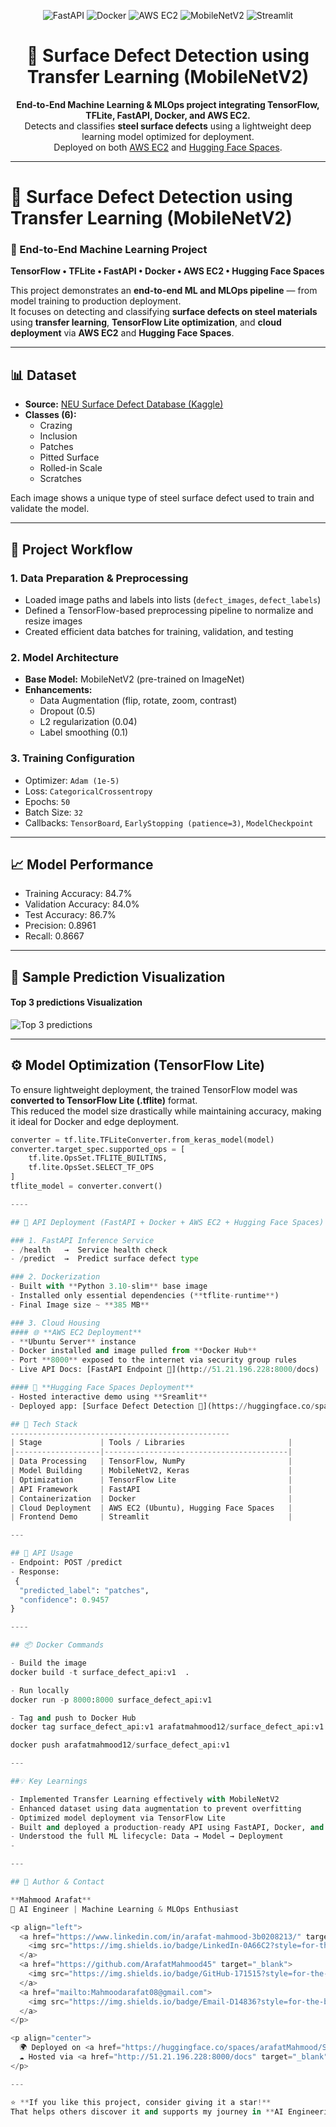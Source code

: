 <p align="center">
  <img src="https://img.shields.io/badge/Framework-FastAPI-009688?style=flat-square&logo=fastapi&logoColor=white" alt="FastAPI"/>
  <img src="https://img.shields.io/badge/Docker-Ready-0db7ed?style=flat-square&logo=docker&logoColor=white" alt="Docker"/>
  <img src="https://img.shields.io/badge/Deployed%20On-AWS%20EC2-232f3e?style=flat-square&logo=amazonaws&logoColor=white" alt="AWS EC2"/>
  <img src="https://img.shields.io/badge/Model-MobileNetV2-4285F4?style=flat-square&logo=tensorflow&logoColor=white" alt="MobileNetV2"/>
  <img src="https://img.shields.io/badge/Frontend-Streamlit-FF4B4B?style=flat-square&logo=streamlit&logoColor=white" alt="Streamlit"/>
</p>

<h1 align="center">🧠 Surface Defect Detection using Transfer Learning (MobileNetV2)</h1>

<p align="center">
  <b>End-to-End Machine Learning & MLOps project integrating TensorFlow, TFLite, FastAPI, Docker, and AWS EC2.</b><br>
  Detects and classifies <b>steel surface defects</b> using a lightweight deep learning model optimized for deployment.<br>
  Deployed on both <a href="http://51.21.196.228:8000/docs" target="_blank">AWS EC2</a> and 
  <a href="https://huggingface.co/spaces/arafatMahmood/Surface_defect_detection" target="_blank">Hugging Face Spaces</a>.
</p>

---

# 🧠 Surface Defect Detection using Transfer Learning (MobileNetV2)

### 🚀 End-to-End Machine Learning Project  
**TensorFlow • TFLite • FastAPI • Docker • AWS EC2 • Hugging Face Spaces**

This project demonstrates an **end-to-end ML and MLOps pipeline** — from model training to production deployment.  
It focuses on detecting and classifying **surface defects on steel materials** using **transfer learning**, **TensorFlow Lite optimization**, and **cloud deployment** via **AWS EC2** and **Hugging Face Spaces**.

---

## 📊 Dataset

- **Source:** [NEU Surface Defect Database (Kaggle)](https://www.kaggle.com/datasets/kaustubhdikshit/neu-surface-defect-database)  
- **Classes (6):**
  - Crazing  
  - Inclusion  
  - Patches  
  - Pitted Surface  
  - Rolled-in Scale  
  - Scratches  

Each image shows a unique type of steel surface defect used to train and validate the model.

---

## 🧩 Project Workflow

### 1. Data Preparation & Preprocessing
- Loaded image paths and labels into lists (`defect_images`, `defect_labels`)
- Defined a TensorFlow-based preprocessing pipeline to normalize and resize images
- Created efficient data batches for training, validation, and testing

### 2. Model Architecture
- **Base Model:** MobileNetV2 (pre-trained on ImageNet)
- **Enhancements:**
  - Data Augmentation (flip, rotate, zoom, contrast)
  - Dropout (0.5)
  - L2 regularization (0.04)
  - Label smoothing (0.1)

### 3. Training Configuration
- Optimizer: `Adam (1e-5)`
- Loss: `CategoricalCrossentropy`
- Epochs: `50`
- Batch Size: `32`
- Callbacks: `TensorBoard`, `EarlyStopping (patience=3)`, `ModelCheckpoint`

---

## 📈 Model Performance
- Training Accuracy: 84.7%
- Validation Accuracy: 84.0%
- Test Accuracy: 86.7%
- Precision: 0.8961
- Recall: 0.8667

----

## 📸 Sample Prediction Visualization

#### Top 3 predictions Visualization
![Top 3 predictions](top3_prediction.png)

----
## ⚙️ Model Optimization (TensorFlow Lite)

To ensure lightweight deployment, the trained TensorFlow model was **converted to TensorFlow Lite (.tflite)** format.  
This reduced the model size drastically while maintaining accuracy, making it ideal for Docker and edge deployment.

```python
converter = tf.lite.TFLiteConverter.from_keras_model(model)
converter.target_spec.supported_ops = [
    tf.lite.OpsSet.TFLITE_BUILTINS,
    tf.lite.OpsSet.SELECT_TF_OPS
]
tflite_model = converter.convert()

----

## 🧩 API Deployment (FastAPI + Docker + AWS EC2 + Hugging Face Spaces)

### 1. FastAPI Inference Service 
- /health   →  Service health check  
- /predict  →  Predict surface defect type  

### 2. Dockerization
- Built with **Python 3.10-slim** base image
- Installed only essential dependencies (**tflite-runtime**)
- Final Image size ~ **385 MB**

### 3. Cloud Housing
#### 🌐 **AWS EC2 Deployment**
- **Ubuntu Server** instance  
- Docker installed and image pulled from **Docker Hub**  
- Port **8000** exposed to the internet via security group rules  
- Live API Docs: [FastAPI Endpoint 🔗](http://51.21.196.228:8000/docs)

#### 🤗 **Hugging Face Spaces Deployment**
- Hosted interactive demo using **Sreamlit**  
- Deployed app: [Surface Defect Detection 🔗](https://huggingface.co/spaces/arafatMahmood/Surface_defect_detection)

## 🧰 Tech Stack
-------------------------------------------------
| Stage             | Tools / Libraries                       |
|-------------------|-----------------------------------------|
| Data Processing   | TensorFlow, NumPy                       |
| Model Building    | MobileNetV2, Keras                      |
| Optimization      | TensorFlow Lite                         |
| API Framework     | FastAPI                                 |
| Containerization  | Docker                                  |
| Cloud Deployment  | AWS EC2 (Ubuntu), Hugging Face Spaces   |
| Frontend Demo     | Streamlit                               |

---

## 🧪 API Usage
- Endpoint: POST /predict
- Response:
 {
  "predicted_label": "patches",
  "confidence": 0.9457
}

----

## 📦 Docker Commands

- Build the image
docker build -t surface_defect_api:v1  .

- Run locally
docker run -p 8000:8000 surface_defect_api:v1

- Tag and push to Docker Hub
docker tag surface_defect_api:v1 arafatmahmood12/surface_defect_api:v1

docker push arafatmahmood12/surface_defect_api:v1

---

##💡 Key Learnings

- Implemented Transfer Learning effectively with MobileNetV2
- Enhanced dataset using data augmentation to prevent overfitting
- Optimized model deployment via TensorFlow Lite
- Built and deployed a production-ready API using FastAPI, Docker, and AWS EC2
- Understood the full ML lifecycle: Data → Model → Deployment
-

---

## 👤 Author & Contact

**Mahmood Arafat**  
💼 AI Engineer | Machine Learning & MLOps Enthusiast  

<p align="left">
  <a href="https://www.linkedin.com/in/arafat-mahmood-3b0208213/" target="_blank">
    <img src="https://img.shields.io/badge/LinkedIn-0A66C2?style=for-the-badge&logo=linkedin&logoColor=white" alt="LinkedIn"/>
  </a>
  <a href="https://github.com/ArafatMahmood45" target="_blank">
    <img src="https://img.shields.io/badge/GitHub-171515?style=for-the-badge&logo=github&logoColor=white" alt="GitHub"/>
  </a>
  <a href="mailto:Mahmoodarafat08@gmail.com">
    <img src="https://img.shields.io/badge/Email-D14836?style=for-the-badge&logo=gmail&logoColor=white" alt="Email"/>
  </a>
</p>

<p align="center">
  🌍 Deployed on <a href="https://huggingface.co/spaces/arafatMahmood/Surface_defect_detection" target="_blank">Hugging Face Spaces</a> |
  ☁️ Hosted via <a href="http://51.21.196.228:8000/docs" target="_blank">AWS EC2 FastAPI Endpoint</a>
</p>

---

⭐ **If you like this project, consider giving it a star!**  
That helps others discover it and supports my journey in **AI Engineering & MLOps** 🚀


